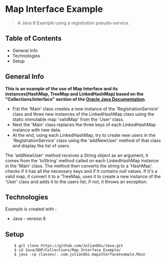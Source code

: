 # Map Interface Example
> A Java 8 Example using a registration pseudo-service.
## Table of Contents
- General Info
- Technologies
- Setup

## General Info

**This is an example of the use of Map Interface and its instances(HashMap, TreeMap and LinkedHashMap) based on the "Collections/interface" section of the [Oracle Java Documentation](https://docs.oracle.com/javase/tutorial/collections/interfaces/index.html)**.

- Fist the 'Main' class creates a new instance of the 'RegistrationService' class and three new instances of the LinkedHashMap class using the static immutable map 'validMap' from the 'User' class.
- Next the 'Main' class replaces the three keys of each LinkedHashMap instance with new data.
- At the end, using each LinkedHashMap, try to create new users in the 'RegistrationService' class using the 'addNewUser' method of that class and display the list of users.

The 'addNewUser' method receives a String object as an argument, it comes from the 'toString' method called on each LinkedHashMap instance in the 'Main' class.
The method then converts the string to a 'HashMap', checks if it has all the necessary keys and if it contains null values. If it's a valid map, it convert it to a 'TreeMap, uses it to create a new instance of the 'User' class and adds it to the users list, if not, it throws an exception.

## Technologies
Example is created with :
- Java - version 8

## Setup
```
	$ git clone https://github.com/JulianDbs/Java.git
	$ cd Java/OOP/Collections/Map_Interface_Example/
	$ java -cp classes/. com.juliandbs.mapinterfaceexample.Main
```
